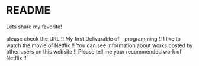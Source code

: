 # README

Lets share my favorite! 

please check the URL !!
My first Delivarable of　programming !!
I like to watch the movie of Netflix !!
You can see information about works posted by other users on this website !!
Please tell me your recommended work of Netflix !!
